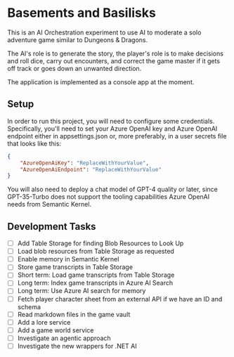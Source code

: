# Basements and Basilisks

This is an AI Orchestration experiment to use AI to moderate a solo adventure game similar to Dungeons & Dragons.

The AI's role is to generate the story, the player's role is to make decisions and roll dice, carry out encounters, and correct the game master if it gets off track or goes down an unwanted direction.

The application is implemented as a console app at the moment.

## Setup

In order to run this project, you will need to configure some credentials. Specifically, you'll need to set your Azure OpenAI key and Azure OpenAI endpoint either in appsettings.json or, more preferably, in a user secrets file that looks like this:

```json
{
    "AzureOpenAiKey": "ReplaceWithYourValue",
    "AzureOpenAiEndpoint": "ReplaceWithYourValue"
}
```

You will also need to deploy a chat model of GPT-4 quality or later, since GPT-35-Turbo does not support the tooling capabilities Azure OpenAI needs from Semantic Kernel.

## Development Tasks

- [ ] Add Table Storage for finding Blob Resources to Look Up
- [ ] Load blob resources from Table Storage as requested
- [ ] Enable memory in Semantic Kernel
- [ ] Store game transcripts in Table Storage
- [ ] Short term: Load game transcripts from Table Storage
- [ ] Long term: Index game transcripts in Azure AI Search
- [ ] Long term: Use Azure AI search for memory
- [ ] Fetch player character sheet from an external API if we have an ID and schema
- [ ] Read markdown files in the game vault
- [ ] Add a lore service
- [ ] Add a game world service
- [ ] Investigate an agentic approach
- [ ] Investigate the new wrappers for .NET AI